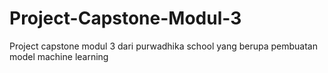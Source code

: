 # Project-Capstone-Modul-3
Project capstone modul 3 dari purwadhika school yang berupa pembuatan model machine learning
